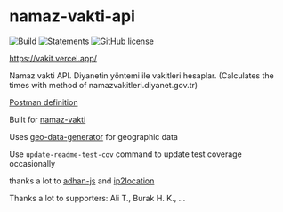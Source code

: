 # namaz-vakti-api

![Build](https://github.com/canbax/namaz-vakti-api/actions/workflows/build-and-test.yml/badge.svg) ![Statements](https://img.shields.io/badge/statements-99.72%25-brightgreen.svg?style=flat) [![GitHub license](https://img.shields.io/badge/license-MIT-blue.svg)](https://github.com/canbax/namaz-vakti-api/blob/main/LICENSE)

https://vakit.vercel.app/

Namaz vakti API. Diyanetin yöntemi ile vakitleri hesaplar. (Calculates the times with method of namazvakitleri.diyanet.gov.tr)

[Postman definition](https://www.postman.com/canbax/workspace/namaz-vakti-api/api/bf039fea-6768-490b-b11d-11bb031bdd8a)

Built for [namaz-vakti](https://github.com/canbax/namaz-vakti)

Uses [geo-data-generator](https://github.com/canbax/geo-data-generator) for geographic data

Use `update-readme-test-cov` command to update test coverage occasionally

thanks a lot to [adhan-js](https://github.com/batoulapps/adhan-js) and [ip2location](https://lite.ip2location.com/)

Thanks a lot to supporters: Ali T., Burak H. K., ...
